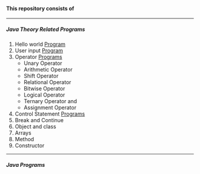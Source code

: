 #### This repository consists of
---
##### Java Theory Related Programs
1. Hello world [Program](https://github.com/rohitjaiswal08/Java-Programs/tree/main/01_HelloWorld)
2. User input [Program](https://github.com/rohitjaiswal08/Java-Programs/tree/main/02_Input%20from%20user%20example)
3. Operator [Programs](https://github.com/rohitjaiswal08/Java-Programs/tree/main/03_Operator%20Examples)
	* Unary Operator
	* Arithmetic Operator
	* Shift Operator
	* Relational Operator
	* Bitwise Operator
	* Logical Operator
	* Ternary Operator and
	* Assignment Operator
4. Control Statement [Programs](https://github.com/rohitjaiswal08/Java-Programs/tree/main/04_Control%20Statement%20Examples)
5. Break and Continue
6. Object and class
7. Arrays
8. Method
9. Constructor
***
##### Java Programs
